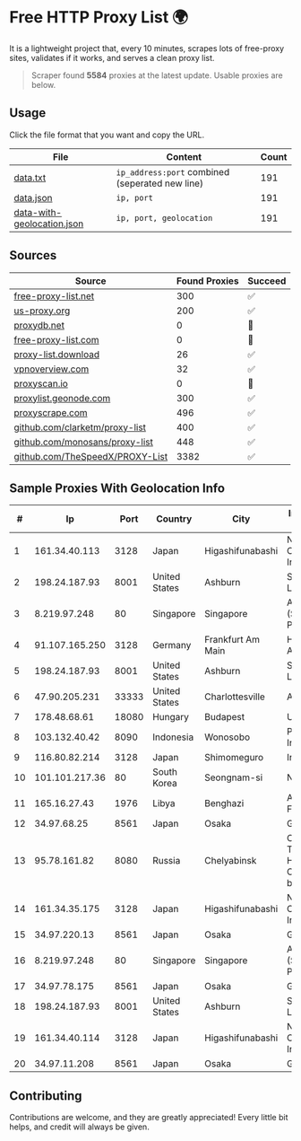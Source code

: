 
# Free HTTP Proxy List 🌍

It is a lightweight project that, every 10 minutes, scrapes lots of free-proxy sites, validates if it works, and serves a clean proxy list.


> Scraper found **5584** proxies at the latest update. Usable proxies are below.

## Usage

Click the file format that you want and copy the URL.


|File|Content|Count|
|----|-------|-----|
|[data.txt](https://raw.githubusercontent.com/themiralay/Proxy-List-World/master/data.txt)|`ip_address:port` combined (seperated new line)|191|
|[data.json](https://raw.githubusercontent.com/themiralay/Proxy-List-World/master/data.json)|`ip, port`|191|
|[data-with-geolocation.json](https://raw.githubusercontent.com/themiralay/Proxy-List-World/master/data-with-geolocation.json)|`ip, port, geolocation`|191|

## Sources

|Source|Found Proxies|Succeed|
|------|-------------|-------|
|[free-proxy-list.net](https://free-proxy-list.net)|300|✅|
|[us-proxy.org](https://www.us-proxy.org)|200|✅|
|[proxydb.net](http://proxydb.net)|0|🚫|
|[free-proxy-list.com](https://free-proxy-list.com/?page=&port=&type%5B%5D=http&type%5B%5D=https&up_time=0&search=Search)|0|🚫|
|[proxy-list.download](https://www.proxy-list.download/HTTP)|26|✅|
|[vpnoverview.com](https://vpnoverview.com/privacy/anonymous-browsing/free-proxy-servers)|32|✅|
|[proxyscan.io](https://www.proxyscan.io)|0|🚫|
|[proxylist.geonode.com](https://proxylist.geonode.com/api/proxy-list?limit=300&page=1&sort_by=lastChecked&sort_type=desc&protocols=http,https)|300|✅|
|[proxyscrape.com](https://api.proxyscrape.com/v2/?request=displayproxies&protocol=http&timeout=10000&country=all&ssl=all&anonymity=all)|496|✅|
|[github.com/clarketm/proxy-list](https://raw.githubusercontent.com/clarketm/proxy-list/master/proxy-list-raw.txt)|400|✅|
|[github.com/monosans/proxy-list](https://raw.githubusercontent.com/monosans/proxy-list/main/proxies/http.txt)|448|✅|
|[github.com/TheSpeedX/PROXY-List](https://raw.githubusercontent.com/TheSpeedX/PROXY-List/master/http.txt)|3382|✅|


## Sample Proxies With Geolocation Info

|#|Ip|Port|Country|City|Internet Service Provider|
|-|--|----|-------|----|-------------------------|
|1|161.34.40.113|3128|Japan|Higashifunabashi|NTT PC Communications, Inc.|
|2|198.24.187.93|8001|United States|Ashburn|Secured Servers LLC|
|3|8.219.97.248|80|Singapore|Singapore|Alibaba Cloud (Singapore) Private Limited|
|4|91.107.165.250|3128|Germany|Frankfurt Am Main|Hetzner Online AG|
|5|198.24.187.93|8001|United States|Ashburn|Secured Servers LLC|
|6|47.90.205.231|33333|United States|Charlottesville|Alibaba.com LLC|
|7|178.48.68.61|18080|Hungary|Budapest|UPC|
|8|103.132.40.42|8090|Indonesia|Wonosobo|PT Kalimasada Inti Sarana|
|9|116.80.82.214|3128|Japan|Shimomeguro|InfoSphere|
|10|101.101.217.36|80|South Korea|Seongnam-si|NBP|
|11|165.16.27.43|1976|Libya|Benghazi|Aljeel Aljadeed For Technology|
|12|34.97.68.25|8561|Japan|Osaka|Google LLC|
|13|95.78.161.82|8080|Russia|Chelyabinsk|CJSC "ER-Telecom Holding" Chelyabinsk branch|
|14|161.34.35.175|3128|Japan|Higashifunabashi|NTT PC Communications, Inc.|
|15|34.97.220.13|8561|Japan|Osaka|Google LLC|
|16|8.219.97.248|80|Singapore|Singapore|Alibaba Cloud (Singapore) Private Limited|
|17|34.97.78.175|8561|Japan|Osaka|Google LLC|
|18|198.24.187.93|8001|United States|Ashburn|Secured Servers LLC|
|19|161.34.40.114|3128|Japan|Higashifunabashi|NTT PC Communications, Inc.|
|20|34.97.11.208|8561|Japan|Osaka|Google LLC|



## Contributing

Contributions are welcome, and they are greatly appreciated! Every
little bit helps, and credit will always be given.

